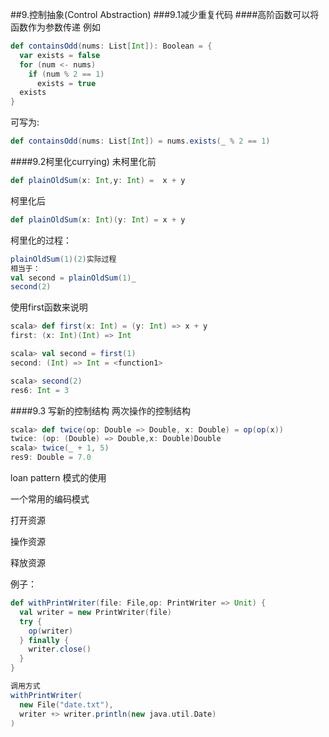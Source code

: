 ##9.控制抽象(Control Abstraction)
###9.1减少重复代码
####高阶函数可以将函数作为参数传递
例如
```scala
def containsOdd(nums: List[Int]): Boolean = {
  var exists = false
  for (num <- nums)
    if (num % 2 == 1)
      exists = true
  exists
}
```
可写为:
```scala
def containsOdd(nums: List[Int]) = nums.exists(_ % 2 == 1)
```
####9.2柯里化currying)
未柯里化前
```scala
def plainOldSum(x: Int,y: Int) =  x + y
```
柯里化后
```scala
def plainOldSum(x: Int)(y: Int) = x + y
```
柯里化的过程：
```scala
plainOldSum(1)(2)实际过程
相当于：
val second = plainOldSum(1)_
second(2)
```
使用first函数来说明
```scala
scala> def first(x: Int) = (y: Int) => x + y
first: (x: Int)(Int) => Int

scala> val second = first(1)
second: (Int) => Int = <function1>

scala> second(2)
res6: Int = 3
```
####9.3 写新的控制结构
两次操作的控制结构
```scala
scala> def twice(op: Double => Double, x: Double) = op(op(x))
twice: (op: (Double) => Double,x: Double)Double
scala> twice(_ + 1, 5)
res9: Double = 7.0
```
loan pattern 模式的使用
 
一个常用的编码模式

打开资源

操作资源

释放资源

例子：
```scala
def withPrintWriter(file: File,op: PrintWriter => Unit) {
  val writer = new PrintWriter(file)
  try {
    op(writer)
  } finally {
    writer.close()
  }
}

调用方式
withPrintWriter(
  new File("date.txt"),
  writer +> writer.println(new java.util.Date)
)
```







